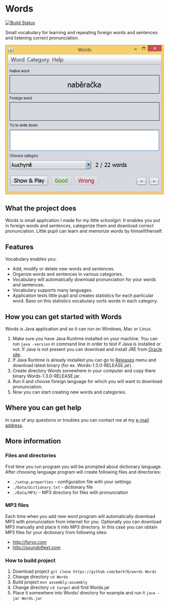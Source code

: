 # Words

[![Build Status](https://travis-ci.com/berk76/words.svg?branch=master)](https://travis-ci.com/berk76/words)

Small vocabulary for learning and repeating foreign words and sentences and listening correct pronunciation. 

![Words.png](doc/Words.png)

## What the project does

Words is small application I made for my little schoolgirl. It enables you put in foreign words and sentences, categorize them and download correct pronunciation. 
Little pupil can learn and memorize words by himself/herself.  

## Features

Vocabulary enables you:

* Add, modify or delete new words and sentences.
* Organize words and sentences in various categories.
* Vocabulary will automatically download pronunciation for your words and sentences.
* Vocabulary supports many languages.
* Application tests little pupil and creates statistics for each particular word. Base on this statistics vocabulary sorts words in each category.

## How you can get started with Words

Words is Java application and so it can run on Windows, Mac or Linux.

1. Make sure you have Java Runtime installed on your machine. You can run `java -version` 
in command line in order to test if Java is installed or not. If Java is not present you can download and install JRE from
[Oracle site](https://www.oracle.com/technetwork/java/javase/downloads/jre8-downloads-2133155.html).
1. If Java Runtime is already installed you can go to [Releases](https://github.com/berk76/words/releases) menu and download latest binary (for ex. Words-1.3.0-RELEASE.jar).
1. Create directory Words somewhere in your computer and copy there binary Words-1.3.0-RELEASE.jar.
1. Run it and choose foreign language for which you will want to download pronunciation.
1. Now you can start creating new words and categories.   

## Where you can get help

In case of any questions or troubles you can contact me at my [e-mail address](mailto:jaroslav.beran@gmail.com).

## More information

### Files and directories

First time you run program you will be prompted about dictionary language.
After choosing language program will create following files and directories:

* `./setup.properties` - configuration file with your settings
* `./Data/Dictionary.txt` - dictionary file
* `./Data/MP3/` - MP3 directory for files with pronunciation 

### MP3 files

Each time when you add new word program will automatically download MP3 with pronunciation from internet for you.
Optionally you can download MP3 manually and place it into MP3 directory. In this case you can obtain MP3 files for your dictionary from following sites:

* http://forvo.com
* http://soundoftext.com

### How to build project

 1. Download project `git clone https://github.com/berk76/words Words`
 1. Change directory `cd Words`
 1. Build project `mvn assembly:assembly`
 1. Change directory `cd target` and find Words.jar
 1. Place it somewhere into Words/ directory for example and run it `java -jar Words.jar`
 